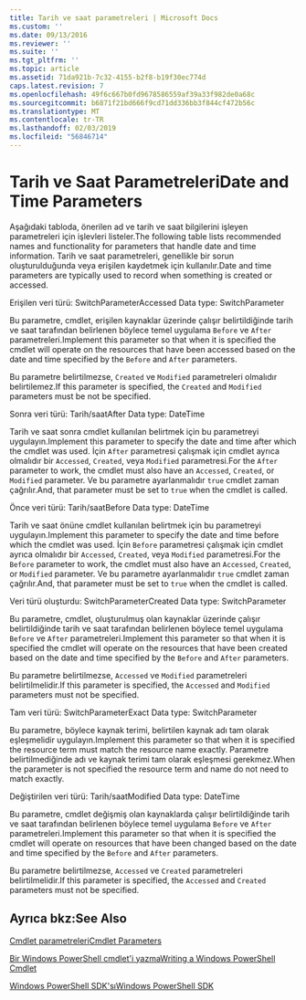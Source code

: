 ```yaml
---
title: Tarih ve saat parametreleri | Microsoft Docs
ms.custom: ''
ms.date: 09/13/2016
ms.reviewer: ''
ms.suite: ''
ms.tgt_pltfrm: ''
ms.topic: article
ms.assetid: 71da921b-7c32-4155-b2f8-b19f30ec774d
caps.latest.revision: 7
ms.openlocfilehash: 49f6c667b0fd9678586559af39a33f982de0a68c
ms.sourcegitcommit: b6871f21bd666f9cd71dd336bb3f844cf472b56c
ms.translationtype: MT
ms.contentlocale: tr-TR
ms.lasthandoff: 02/03/2019
ms.locfileid: "56846714"
---
```

# <a name="date-and-time-parameters"></a><span data-ttu-id="a5035-102">Tarih ve Saat Parametreleri</span><span class="sxs-lookup"><span data-stu-id="a5035-102">Date and Time Parameters</span></span>

<span data-ttu-id="a5035-103">Aşağıdaki tabloda, önerilen ad ve tarih ve saat bilgilerini işleyen parametreleri için işlevleri listeler.</span><span class="sxs-lookup"><span data-stu-id="a5035-103">The following table lists recommended names and functionality for parameters that handle date and time information.</span></span> <span data-ttu-id="a5035-104">Tarih ve saat parametreleri, genellikle bir sorun oluşturulduğunda veya erişilen kaydetmek için kullanılır.</span><span class="sxs-lookup"><span data-stu-id="a5035-104">Date and time parameters are typically used to record when something is created or accessed.</span></span>

<span data-ttu-id="a5035-105">Erişilen veri türü: SwitchParameter</span><span class="sxs-lookup"><span data-stu-id="a5035-105">Accessed Data type: SwitchParameter</span></span>

<span data-ttu-id="a5035-106">Bu parametre, cmdlet, erişilen kaynaklar üzerinde çalışır belirtildiğinde tarih ve saat tarafından belirlenen böylece temel uygulama `Before` ve `After` parametreleri.</span><span class="sxs-lookup"><span data-stu-id="a5035-106">Implement this parameter so that when it is specified the cmdlet will operate on the resources that have been accessed based on the date and time specified by the `Before` and `After` parameters.</span></span>

<span data-ttu-id="a5035-107">Bu parametre belirtilmezse, `Created` ve `Modified` parametreleri olmalıdır belirtilemez.</span><span class="sxs-lookup"><span data-stu-id="a5035-107">If this parameter is specified, the `Created` and `Modified` parameters must be not be specified.</span></span>

<span data-ttu-id="a5035-108">Sonra veri türü: Tarih/saat</span><span class="sxs-lookup"><span data-stu-id="a5035-108">After Data type: DateTime</span></span>

<span data-ttu-id="a5035-109">Tarih ve saat sonra cmdlet kullanılan belirtmek için bu parametreyi uygulayın.</span><span class="sxs-lookup"><span data-stu-id="a5035-109">Implement this parameter to specify the date and time after which the cmdlet was used.</span></span> <span data-ttu-id="a5035-110">İçin `After` parametresi çalışmak için cmdlet ayrıca olmalıdır bir `Accessed`, `Created`, veya `Modified` parametresi.</span><span class="sxs-lookup"><span data-stu-id="a5035-110">For the `After` parameter to work, the cmdlet must also have an `Accessed`, `Created`, or `Modified` parameter.</span></span> <span data-ttu-id="a5035-111">Ve bu parametre ayarlanmalıdır `true` cmdlet zaman çağrılır.</span><span class="sxs-lookup"><span data-stu-id="a5035-111">And, that parameter must be set to `true` when the cmdlet is called.</span></span>

<span data-ttu-id="a5035-112">Önce veri türü: Tarih/saat</span><span class="sxs-lookup"><span data-stu-id="a5035-112">Before Data type: DateTime</span></span>

<span data-ttu-id="a5035-113">Tarih ve saat önüne cmdlet kullanılan belirtmek için bu parametreyi uygulayın.</span><span class="sxs-lookup"><span data-stu-id="a5035-113">Implement this parameter to specify the date and time before which the cmdlet was used.</span></span> <span data-ttu-id="a5035-114">İçin `Before` parametresi çalışmak için cmdlet ayrıca olmalıdır bir `Accessed`, `Created`, veya `Modified` parametresi.</span><span class="sxs-lookup"><span data-stu-id="a5035-114">For the `Before` parameter to work, the cmdlet must also have an `Accessed`, `Created`, or `Modified` parameter.</span></span> <span data-ttu-id="a5035-115">Ve bu parametre ayarlanmalıdır `true` cmdlet zaman çağrılır.</span><span class="sxs-lookup"><span data-stu-id="a5035-115">And, that parameter must be set to `true` when the cmdlet is called.</span></span>

<span data-ttu-id="a5035-116">Veri türü oluşturdu: SwitchParameter</span><span class="sxs-lookup"><span data-stu-id="a5035-116">Created Data type: SwitchParameter</span></span>

<span data-ttu-id="a5035-117">Bu parametre, cmdlet, oluşturulmuş olan kaynaklar üzerinde çalışır belirtildiğinde tarih ve saat tarafından belirlenen böylece temel uygulama `Before` ve `After` parametreleri.</span><span class="sxs-lookup"><span data-stu-id="a5035-117">Implement this parameter so that when it is specified the cmdlet will operate on the resources that have been created based on the date and time specified by the `Before` and `After` parameters.</span></span>

<span data-ttu-id="a5035-118">Bu parametre belirtilmezse, `Accessed` ve `Modified` parametreleri belirtilmelidir.</span><span class="sxs-lookup"><span data-stu-id="a5035-118">If this parameter is specified, the `Accessed` and `Modified` parameters must not be specified.</span></span>

<span data-ttu-id="a5035-119">Tam veri türü: SwitchParameter</span><span class="sxs-lookup"><span data-stu-id="a5035-119">Exact Data type: SwitchParameter</span></span>

<span data-ttu-id="a5035-120">Bu parametre, böylece kaynak terimi, belirtilen kaynak adı tam olarak eşleşmelidir uygulayın.</span><span class="sxs-lookup"><span data-stu-id="a5035-120">Implement this parameter so that when it is specified the resource term must match the resource name exactly.</span></span> <span data-ttu-id="a5035-121">Parametre belirtilmediğinde adı ve kaynak terimi tam olarak eşleşmesi gerekmez.</span><span class="sxs-lookup"><span data-stu-id="a5035-121">When the parameter is not specified the resource term and name do not need to match exactly.</span></span>

<span data-ttu-id="a5035-122">Değiştirilen veri türü: Tarih/saat</span><span class="sxs-lookup"><span data-stu-id="a5035-122">Modified Data type: DateTime</span></span>

<span data-ttu-id="a5035-123">Bu parametre, cmdlet değişmiş olan kaynaklarda çalışır belirtildiğinde tarih ve saat tarafından belirlenen böylece temel uygulama `Before` ve `After` parametreleri.</span><span class="sxs-lookup"><span data-stu-id="a5035-123">Implement this parameter so that when it is specified the cmdlet will operate on resources that have been changed based on the date and time specified by the `Before` and `After` parameters.</span></span>

<span data-ttu-id="a5035-124">Bu parametre belirtilmezse, `Accessed` ve `Created` parametreleri belirtilmelidir.</span><span class="sxs-lookup"><span data-stu-id="a5035-124">If this parameter is specified, the `Accessed` and `Created` parameters must not be specified.</span></span>

## <a name="see-also"></a><span data-ttu-id="a5035-125">Ayrıca bkz:</span><span class="sxs-lookup"><span data-stu-id="a5035-125">See Also</span></span>

[<span data-ttu-id="a5035-126">Cmdlet parametreleri</span><span class="sxs-lookup"><span data-stu-id="a5035-126">Cmdlet Parameters</span></span>](./cmdlet-parameters.md)

[<span data-ttu-id="a5035-127">Bir Windows PowerShell cmdlet'i yazma</span><span class="sxs-lookup"><span data-stu-id="a5035-127">Writing a Windows PowerShell Cmdlet</span></span>](./writing-a-windows-powershell-cmdlet.md)

[<span data-ttu-id="a5035-128">Windows PowerShell SDK'sı</span><span class="sxs-lookup"><span data-stu-id="a5035-128">Windows PowerShell SDK</span></span>](../windows-powershell-reference.md)

